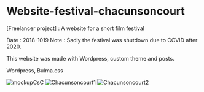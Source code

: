 # Website-festival-chacunsoncourt
[Freelancer project] : A website for a short film festival

Date : 2018-1019
Note : Sadly the festival was shutdown due to COVID after 2020.

This website was made with Wordpress, custom theme and posts. 

Wordpress, Bulma.css

![mockupCsC](https://user-images.githubusercontent.com/33011758/181915861-f78155c6-7b95-492d-a5fc-d63939513944.jpg)
![Chacunsoncourt1](https://user-images.githubusercontent.com/33011758/181915867-463dd96e-a34a-4334-9625-95463cd84e86.jpg)
![Chacunsoncourt2](https://user-images.githubusercontent.com/33011758/181915870-1f70cf28-5def-4b98-adaf-817133ba7131.png)
